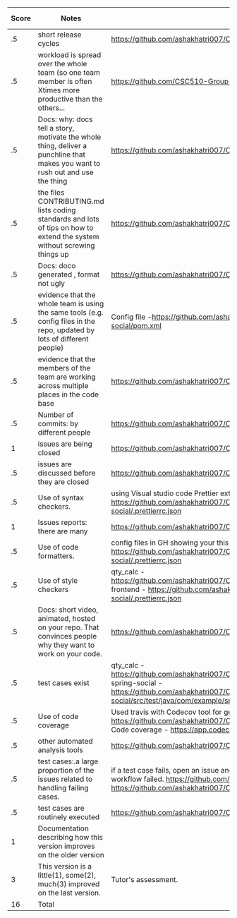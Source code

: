 |Score|Notes| Evidence|Self Assessment
|-|-----|---------|----
|.5| short release cycles|https://github.com/ashakhatri007/CSC510_Group25_Project1/releases|3|
|.5| workload is spread over the whole team (so one team member is often Xtimes more productive than the others...|https://github.com/CSC510-Group-25/CSC510_Group25_Project1/graphs/contributors|3|
|.5|Docs: why: docs tell a story, motivate the whole thing, deliver a punchline that makes you want to rush out and use the thing |https://github.com/ashakhatri007/CSC510_Group25_Project1/blob/main/README.md |3|
|.5|the files CONTRIBUTING.md lists coding standards and lots of tips on how to extend the system without screwing things up  |https://github.com/ashakhatri007/CSC510_Group25_Project1/blob/main/CONTRIBUTING.md |3|
|.5|Docs: doco generated , format not ugly  | https://github.com/ashakhatri007/CSC510_Group25_Project1/blob/main/README.md |3|
|.5|evidence that the whole team is using the same tools (e.g. config files in the repo, updated by lots of different people) |Config file -https://github.com/ashakhatri007/CSC510_Group25_Project1/blob/main/spring-social/pom.xml |3|
|.5|evidence that the members of the team are working across multiple places in the code base |https://github.com/ashakhatri007/CSC510_Group25_Project1/pulse |3|
|.5|Number of commits: by different people  |https://github.com/ashakhatri007/CSC510_Group25_Project1/graphs/contributors|3|
|1|issues are being closed | https://github.com/ashakhatri007/CSC510_Group25_Project1/issues|3|
|.5|issues are discussed before they are closed |https://github.com/ashakhatri007/CSC510_Group25_Project1/issues|3|
|.5|Use of syntax checkers. | using Visual studio code Prettier extension syntax checking capabilities -https://github.com/ashakhatri007/CSC510_Group25_Project1/blob/main/react-social/.prettierrc.json|3|
|1|Issues reports: there are many  | https://github.com/ashakhatri007/CSC510_Group25_Project1/issues| 3|
|.5|Use of code formatters. | config files in GH showing your this formatter's config - https://github.com/ashakhatri007/CSC510_Group25_Project1/blob/main/react-social/.prettierrc.json| 3|
|.5|Use of style checkers | qty_calc - https://github.com/ashakhatri007/CSC510_Group25_Project1/blob/main/qty_calc/pom.xml frontend - https://github.com/ashakhatri007/CSC510_Group25_Project1/blob/main/react-social/.prettierrc.json |3|
|.5|Docs: short video, animated, hosted on your repo. That convinces people why they want to work on your code. | https://github.com/ashakhatri007/CSC510_Group25_Project1/blob/main/README.md |3|
|.5|test cases exist  | qty_calc -https://github.com/ashakhatri007/CSC510_Group25_Project1/tree/main/qty_calc/src/test/java spring-social - https://github.com/ashakhatri007/CSC510_Group25_Project1/tree/main/spring-social/src/test/java/com/example/springsocial |3|
|.5|Use of code coverage  | Used travis with Codecov tool for generating code coverage report https://github.com/ashakhatri007/CSC510_Group25_Project1/blob/main/qty_calc/.travis.yml Code coverage - https://app.codecov.io/gh/ashakhatri007/CSC510_Group25_Project1| 3|
|.5|other automated analysis tools  | https://github.com/ashakhatri007/CSC510_Group25_Project1/actions| 3|
|.5|test cases:.a large proportion of the issues related to handling failing cases. | if a test case fails, open an issue and fix it. Created issues and fixed the cases wherein workflow failed. https://github.com/ashakhatri007/CSC510_Group25_Project1/issues/53, https://github.com/ashakhatri007/CSC510_Group25_Project1/issues/40| 3|
|.5|test cases are routinely executed | https://github.com/ashakhatri007/CSC510_Group25_Project1/actions| 3|
|1|Documentation describing how this version improves on the older version| |0|
|3|This version is a little(1), some(2), much(3) improved on the last version.|Tutor's assessment.| 
|16| Total|
